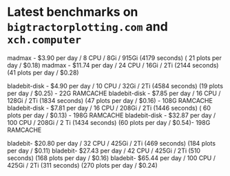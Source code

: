 # Latest benchmarks on `bigtractorplotting.com` and `xch.computer`
madmax - $3.90 per day / 8 CPU / 8Gi / 915Gi (4179 seconds) ( 21 plots per day / $0.18)
madmax - $11.74 per day / 24 CPU / 16Gi / 2Ti (2144 seconds) (41 plots per day / $0.28)

bladebit-disk - $4.90 per day / 10 CPU / 32Gi / 2Ti (4584 seconds) (19 plots per day / $0.25) - 22G RAMCACHE
bladebit-disk - $7.85 per day / 16 CPU / 128Gi / 2Ti (1834 seconds) (47 plots per day / $0.16) - 108G RAMCACHE
bladebit-disk - $7.81 per day / 16 CPU / 208Gi / 2Ti (1446 seconds) ( 60 plots per day / $0.13) - 198G RAMCACHE
bladebit-disk - $32.87 per day / 100 CPU / 208Gi / 2 Ti (1434 seconds) (60 plots per day / $0.54)- 198G RAMCACHE

bladebit- $20.80 per day / 32 CPU / 425Gi / 2Ti (469 seconds) (184 plots per day / $0.11)
bladebit- $27.43 per day / 42 CPU / 425Gi / 2Ti (510 seconds) (168 plots per day / $0.16)
bladebit- $65.44 per day / 100 CPU / 425Gi / 2Ti (311 seconds) (270 plots per day /  $0.24)
